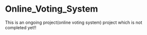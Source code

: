 # Online_Voting_System
This is an ongoing project(online voting system) project which is not completed yet!!
